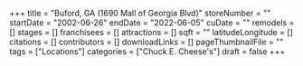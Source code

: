 +++
title = "Buford, GA (1690 Mall of Georgia Blvd)"
storeNumber = ""
startDate = "2002-06-26"
endDate = "2022-06-05"
cuDate = ""
remodels = []
stages = []
franchisees = []
attractions = []
sqft = ""
latitudeLongitude = []
citations = []
contributors = []
downloadLinks = []
pageThumbnailFile = ""
tags = ["Locations"]
categories = ["Chuck E. Cheese's"]
draft = false
+++
